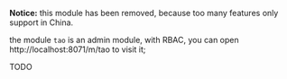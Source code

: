 **Notice:** this module has been removed, because too many features only support in China.

the module `tao` is an admin module, with RBAC, you can open http://localhost:8071/m/tao to visit it;


TODO